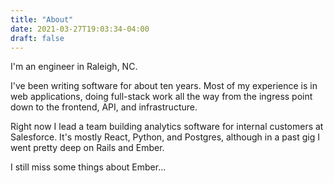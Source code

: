 ```yaml
---
title: "About"
date: 2021-03-27T19:03:34-04:00
draft: false
---
```


I'm an engineer in Raleigh, NC.

I've been writing software for about ten years. Most of my experience is in web applications, doing full-stack work all the way from the ingress point down to the frontend, API, and infrastructure.

Right now I lead a team building analytics software for internal customers at Salesforce. It's mostly React, Python, and Postgres, although in a past gig I went pretty deep on Rails and Ember.

I still miss some things about Ember...
